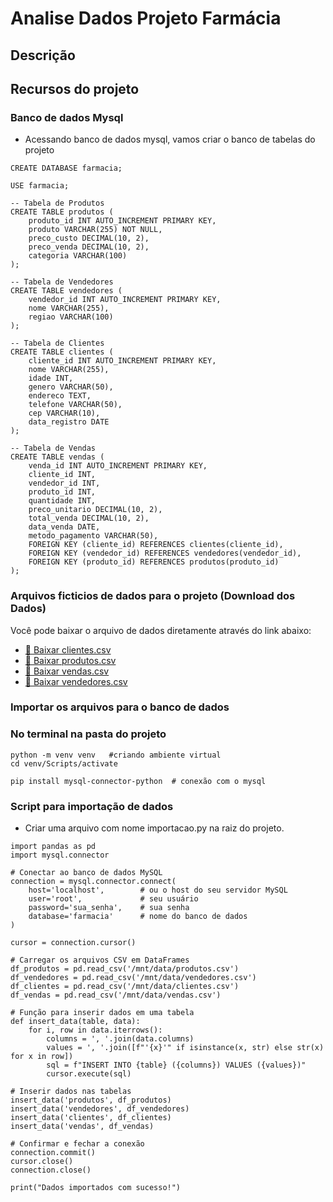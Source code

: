 # Analise Dados Projeto Farmácia

## Descrição

## Recursos do projeto

### Banco de dados Mysql

 - Acessando banco de dados mysql, vamos criar o banco de tabelas do projeto

```
CREATE DATABASE farmacia;

USE farmacia;

-- Tabela de Produtos
CREATE TABLE produtos (
    produto_id INT AUTO_INCREMENT PRIMARY KEY,
    produto VARCHAR(255) NOT NULL,
    preco_custo DECIMAL(10, 2),
    preco_venda DECIMAL(10, 2),
    categoria VARCHAR(100)
);

-- Tabela de Vendedores
CREATE TABLE vendedores (
    vendedor_id INT AUTO_INCREMENT PRIMARY KEY,
    nome VARCHAR(255),
    regiao VARCHAR(100)
);

-- Tabela de Clientes
CREATE TABLE clientes (
    cliente_id INT AUTO_INCREMENT PRIMARY KEY,
    nome VARCHAR(255),
    idade INT,
    genero VARCHAR(50),
    endereco TEXT,
    telefone VARCHAR(50),
    cep VARCHAR(10),
    data_registro DATE
);

-- Tabela de Vendas
CREATE TABLE vendas (
    venda_id INT AUTO_INCREMENT PRIMARY KEY,
    cliente_id INT,
    vendedor_id INT,
    produto_id INT,
    quantidade INT,
    preco_unitario DECIMAL(10, 2),
    total_venda DECIMAL(10, 2),
    data_venda DATE,
    metodo_pagamento VARCHAR(50),
    FOREIGN KEY (cliente_id) REFERENCES clientes(cliente_id),
    FOREIGN KEY (vendedor_id) REFERENCES vendedores(vendedor_id),
    FOREIGN KEY (produto_id) REFERENCES produtos(produto_id)
);

```

### Arquivos ficticios de dados para o projeto (Download dos Dados)
Você pode baixar o arquivo de dados diretamente através do link abaixo:
 - [📂 Baixar clientes.csv](https://github.com/douglasinforj/analise_dados_projeto_farmacia/raw/main/data/clientes.csv)
 - [📂 Baixar produtos.csv](https://github.com/douglasinforj/analise_dados_projeto_farmacia/raw/main/data/produtos.csv)
 - [📂 Baixar vendas.csv](https://github.com/douglasinforj/analise_dados_projeto_farmacia/raw/main/data/vendas.csv)
 - [📂 Baixar vendedores.csv](https://github.com/douglasinforj/analise_dados_projeto_farmacia/raw/main/data/vendedores.csv)

### Importar os arquivos para o banco de dados

### No terminal na pasta do projeto
```
python -m venv venv   #criando ambiente virtual
cd venv/Scripts/activate

pip install mysql-connector-python  # conexão com o mysql
```

### Script para importação de dados
- Criar uma arquivo com nome importacao.py na raiz do projeto.
```
import pandas as pd
import mysql.connector

# Conectar ao banco de dados MySQL
connection = mysql.connector.connect(
    host='localhost',        # ou o host do seu servidor MySQL
    user='root',             # seu usuário
    password='sua_senha',    # sua senha
    database='farmacia'      # nome do banco de dados
)

cursor = connection.cursor()

# Carregar os arquivos CSV em DataFrames
df_produtos = pd.read_csv('/mnt/data/produtos.csv')
df_vendedores = pd.read_csv('/mnt/data/vendedores.csv')
df_clientes = pd.read_csv('/mnt/data/clientes.csv')
df_vendas = pd.read_csv('/mnt/data/vendas.csv')

# Função para inserir dados em uma tabela
def insert_data(table, data):
    for i, row in data.iterrows():
        columns = ', '.join(data.columns)
        values = ', '.join([f"'{x}'" if isinstance(x, str) else str(x) for x in row])
        sql = f"INSERT INTO {table} ({columns}) VALUES ({values})"
        cursor.execute(sql)

# Inserir dados nas tabelas
insert_data('produtos', df_produtos)
insert_data('vendedores', df_vendedores)
insert_data('clientes', df_clientes)
insert_data('vendas', df_vendas)

# Confirmar e fechar a conexão
connection.commit()
cursor.close()
connection.close()

print("Dados importados com sucesso!")

```